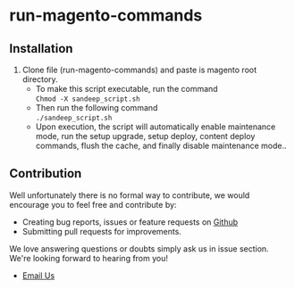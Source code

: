 # run-magento-commands



## **Installation**
1. Clone file (run-magento-commands) and paste is magento root directory.
      - To make this script executable, run the command<br />
            `Chmod -X sandeep_script.sh`
      - Then run the following command<br />
          `./sandeep_script.sh`
      - Upon execution, the script will automatically enable maintenance mode, run the setup upgrade, setup deploy, content deploy commands, flush the cache, and finally disable maintenance mode..


## Contribution
Well unfortunately there is no formal way to contribute, we would encourage you to feel free and contribute by:
 
  - Creating bug reports, issues or feature requests on [Github](https://github.com/ersandeepgu/run-magento-commands)
  - Submitting pull requests for improvements.
    
We love answering questions or doubts simply ask us in issue section. We're looking forward to hearing from you!
 
  - <a href="mailto:ersandeepgu@gmail.com">Email Us</a>
